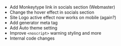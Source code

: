 * Add Monkeytype link in socials section (Webmaster)
* Change the hover effect in socials section
* Site Logo active effect now works on mobile (again?)
* Add generator meta tag
* Add Auto theme setting
* Improve `<noscript>` warning styling and more
* Internal code changes
